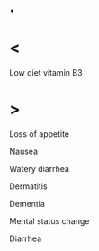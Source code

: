 # .

# <

Low diet vitamin B3

# >

Loss of appetite

Nausea

Watery diarrhea

Dermatitis

Dementia

Mental status change

Diarrhea
